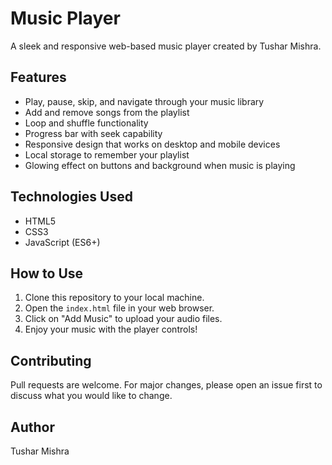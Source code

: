 # Music Player

A sleek and responsive web-based music player created by Tushar Mishra.

## Features

- Play, pause, skip, and navigate through your music library
- Add and remove songs from the playlist
- Loop and shuffle functionality
- Progress bar with seek capability
- Responsive design that works on desktop and mobile devices
- Local storage to remember your playlist
- Glowing effect on buttons and background when music is playing

## Technologies Used

- HTML5
- CSS3
- JavaScript (ES6+)

## How to Use

1. Clone this repository to your local machine.
2. Open the `index.html` file in your web browser.
3. Click on "Add Music" to upload your audio files.
4. Enjoy your music with the player controls!

## Contributing

Pull requests are welcome. For major changes, please open an issue first to discuss what you would like to change.


## Author

Tushar Mishra

